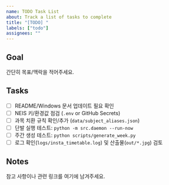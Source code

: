 ```yaml
---
name: TODO Task List
about: Track a list of tasks to complete
title: "[TODO] "
labels: ["todo"]
assignees: ""
---
```


## Goal
간단히 목표/맥락을 적어주세요.

## Tasks
- [ ] README/Windows 문서 업데이트 필요 확인
- [ ] NEIS 키/환경값 점검 (`.env` or GitHub Secrets)
- [ ] 과목 치환 규칙 확인/추가 (`data/subject_aliases.json`)
- [ ] 단발 실행 테스트: `python -m src.daemon --run-now`
- [ ] 주간 생성 테스트: `python scripts/generate_week.py`
- [ ] 로그 확인(`logs/insta_timetable.log`) 및 산출물(`out/*.jpg`) 검토

## Notes
참고 사항이나 관련 링크를 여기에 남겨주세요.


